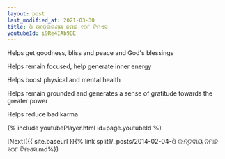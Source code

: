 ```yaml
---
layout: post
last_modified_at: 2021-03-30
title: ଓଁ ଉଡ଼େଇରଣ୍ୟ ନମାହ ୧୦୮ ଟିମଏସ
youtubeId: i9Re4IAb9BE
---
```

 
 
Helps get goodness, bliss and peace and God's blessings
 
Helps remain focused, help generate inner energy 
 
Helps boost physical and mental health 
 
Helps remain grounded and generates a sense of gratitude towards the greater power 
 
Helps reduce bad karma
 
 
 
 


{% include youtubePlayer.html id=page.youtubeId %}
 
[Next]({{ site.baseurl }}{% link  split1/_posts/2014-02-04-ଓଁ କାନ୍ତଵାୟ ନମାହ ୧୦୮ ଟିମଏସ.md%})
 
